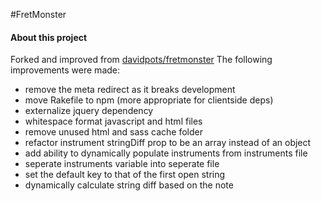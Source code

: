 #FretMonster

#### About this project

Forked and improved from [davidpots/fretmonster](https://github.com/davidpots/fretmonster)
The following improvements were made:

- remove the meta redirect as it breaks development
- move Rakefile to npm (more appropriate for clientside deps)
- externalize jquery dependency
- whitespace format javascript and html files
- remove unused html and sass cache folder
- refactor instrument stringDiff prop to be an array instead of an object
- add ability to dynamically populate instruments from instruments file
- seperate instruments variable into seperate file
- set the default key to that of the first open string
- dynamically calculate string diff based on the note
